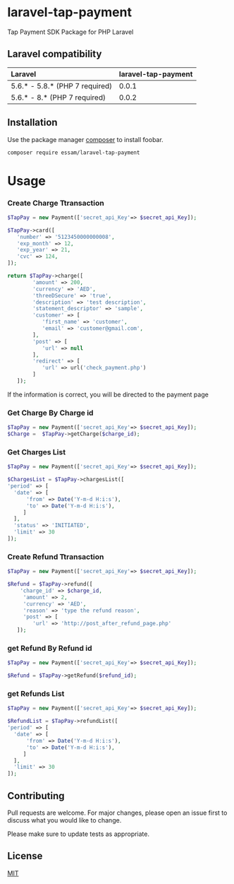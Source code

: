 # laravel-tap-payment
Tap Payment SDK Package for PHP Laravel

## Laravel compatibility

 Laravel      | laravel-tap-payment
:-------------|:----------
 5.6.* - 5.8.* (PHP 7 required) | 0.0.1
 5.6.* - 8.*   (PHP 7 required) | 0.0.2

## Installation

Use the package manager [composer](https://getcomposer.org/) to install foobar.

```bash
composer require essam/laravel-tap-payment
```

# Usage
### Create Charge Ttransaction
```php
$TapPay = new Payment(['secret_api_Key'=> $secret_api_Key]);

$TapPay->card([
   'number' => '5123450000000008',
   'exp_month' => 12,
   'exp_year' => 21,
   'cvc' => 124,
]);

return $TapPay->charge([
        'amount' => 200,
        'currency' => 'AED',
        'threeDSecure' => 'true',
        'description' => 'test description',
        'statement_descriptor' => 'sample',
        'customer' => [
           'first_name' => 'customer',
           'email' => 'customer@gmail.com',
        ],
        'post' => [
           'url' => null
        ],
        'redirect' => [
           'url' => url('check_payment.php')
        ]
   ]);
```
If the information is correct, you will be directed to the payment page

### Get Charge By Charge id
```php
$TapPay = new Payment(['secret_api_Key'=> $secret_api_Key]);
$Charge =  $TapPay->getCharge($charge_id);
```

### Get Charges List
```php
$TapPay = new Payment(['secret_api_Key'=> $secret_api_Key]);

$ChargesList = $TapPay->chargesList([
'period' => [
  'date' => [
      'from' => Date('Y-m-d H:i:s'),
      'to' => Date('Y-m-d H:i:s'),
     ]
  ],
  'status' => 'INITIATED',
  'limit' => 30
]);
```

### Create Refund Ttransaction
```php
$TapPay = new Payment(['secret_api_Key'=> $secret_api_Key]);

$Refund = $TapPay->refund([
    'charge_id' => $charge_id,
     'amount' => 2,
     'currency' => 'AED',
     'reason' => 'type the refund reason',
     'post' => [
        'url' => 'http://post_after_refund_page.php'
   ]);
```

### get Refund By Refund id
```php
$TapPay = new Payment(['secret_api_Key'=> $secret_api_Key]);

$Refund = $TapPay->getRefund($refund_id);
```

### get Refunds List
```php
$TapPay = new Payment(['secret_api_Key'=> $secret_api_Key]);

$RefundList = $TapPay->refundList([
'period' => [
  'date' => [
      'from' => Date('Y-m-d H:i:s'),
      'to' => Date('Y-m-d H:i:s'),
     ]
  ],
  'limit' => 30
]);
```

## Contributing
Pull requests are welcome. For major changes, please open an issue first to discuss what you would like to change.

Please make sure to update tests as appropriate.

## License
[MIT](https://choosealicense.com/licenses/mit/)
